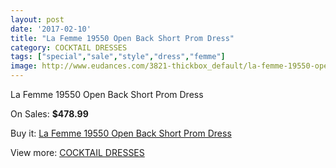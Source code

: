 ```yaml
---
layout: post
date: '2017-02-10'
title: "La Femme 19550 Open Back Short Prom Dress"
category: COCKTAIL DRESSES
tags: ["special","sale","style","dress","femme"]
image: http://www.eudances.com/3821-thickbox_default/la-femme-19550-open-back-short-prom-dress.jpg
---
```

La Femme 19550 Open Back Short Prom Dress

On Sales: **$478.99**
<a href="https://www.eudances.com/en/cocktail-dresses/1274-la-femme-19550-open-back-short-prom-dress.html"><amp-img layout="responsive" width="600" height="600" src="//www.eudances.com/3821-thickbox_default/la-femme-19550-open-back-short-prom-dress.jpg" alt="La Femme 19550 Open Back Short Prom Dress 0" /></a>
<a href="https://www.eudances.com/en/cocktail-dresses/1274-la-femme-19550-open-back-short-prom-dress.html"><amp-img layout="responsive" width="600" height="600" src="//www.eudances.com/3822-thickbox_default/la-femme-19550-open-back-short-prom-dress.jpg" alt="La Femme 19550 Open Back Short Prom Dress 1" /></a>
<a href="https://www.eudances.com/en/cocktail-dresses/1274-la-femme-19550-open-back-short-prom-dress.html"><amp-img layout="responsive" width="600" height="600" src="//www.eudances.com/3823-thickbox_default/la-femme-19550-open-back-short-prom-dress.jpg" alt="La Femme 19550 Open Back Short Prom Dress 2" /></a>
<a href="https://www.eudances.com/en/cocktail-dresses/1274-la-femme-19550-open-back-short-prom-dress.html"><amp-img layout="responsive" width="600" height="600" src="//www.eudances.com/3824-thickbox_default/la-femme-19550-open-back-short-prom-dress.jpg" alt="La Femme 19550 Open Back Short Prom Dress 3" /></a>

Buy it: [La Femme 19550 Open Back Short Prom Dress](https://www.eudances.com/en/cocktail-dresses/1274-la-femme-19550-open-back-short-prom-dress.html "La Femme 19550 Open Back Short Prom Dress")

View more: [COCKTAIL DRESSES](https://www.eudances.com/en/14-cocktail-dresses "COCKTAIL DRESSES")